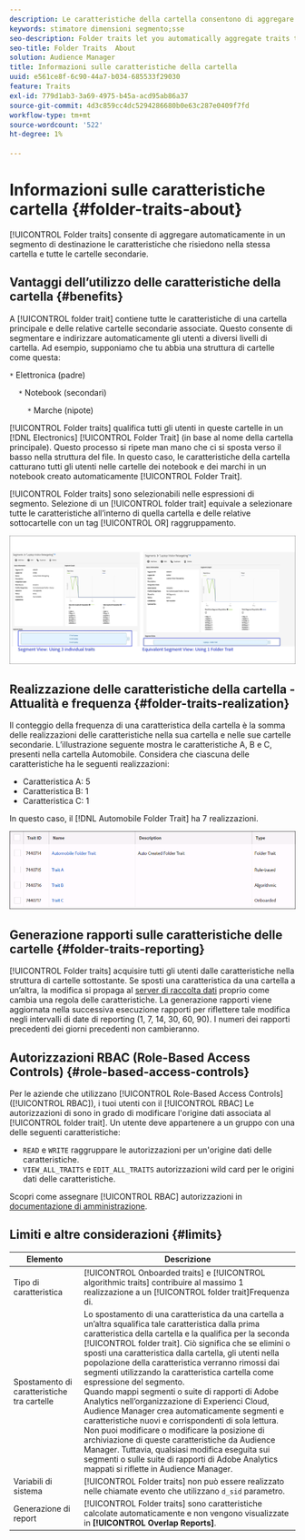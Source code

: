 ```yaml
---
description: Le caratteristiche della cartella consentono di aggregare automaticamente in un segmento di destinazione le caratteristiche che si trovano all’interno della stessa cartella e tutte le cartelle secondarie.
keywords: stimatore dimensioni segmento;sse
seo-description: Folder traits let you automatically aggregate traits that reside within the same folder and all child folders into a targetable segment.
seo-title: Folder Traits  About
solution: Audience Manager
title: Informazioni sulle caratteristiche della cartella
uuid: e561ce8f-6c90-44a7-b034-685533f29030
feature: Traits
exl-id: 779d1ab3-3a69-4975-b45a-acd95ab86a37
source-git-commit: 4d3c859cc4dc5294286680b0e63c287e0409f7fd
workflow-type: tm+mt
source-wordcount: '522'
ht-degree: 1%

---
```


# Informazioni sulle caratteristiche cartella {#folder-traits-about}

[!UICONTROL Folder traits] consente di aggregare automaticamente in un segmento di destinazione le caratteristiche che risiedono nella stessa cartella e tutte le cartelle secondarie.

## Vantaggi dell’utilizzo delle caratteristiche della cartella {#benefits}

A [!UICONTROL folder trait] contiene tutte le caratteristiche di una cartella principale e delle relative cartelle secondarie associate. Questo consente di segmentare e indirizzare automaticamente gli utenti a diversi livelli di cartella. Ad esempio, supponiamo che tu abbia una struttura di cartelle come questa:

`*` Elettronica (padre)

    `*` Notebook (secondari)

        `*` Marche (nipote)

[!UICONTROL Folder traits] qualifica tutti gli utenti in queste cartelle in un [!DNL Electronics] [!UICONTROL Folder Trait] (in base al nome della cartella principale). Questo processo si ripete man mano che ci si sposta verso il basso nella struttura del file. In questo caso, le caratteristiche della cartella catturano tutti gli utenti nelle cartelle dei notebook e dei marchi in un notebook creato automaticamente [!UICONTROL Folder Trait].

[!UICONTROL Folder traits] sono selezionabili nelle espressioni di segmento. Selezione di un [!UICONTROL folder trait] equivale a selezionare tutte le caratteristiche all’interno di quella cartella e delle relative sottocartelle con un tag [!UICONTROL OR] raggruppamento.

![](assets/folder-traits-compare-border.jpg)

## Realizzazione delle caratteristiche della cartella - Attualità e frequenza {#folder-traits-realization}

Il conteggio della frequenza di una caratteristica della cartella è la somma delle realizzazioni delle caratteristiche nella sua cartella e nelle sue cartelle secondarie. L’illustrazione seguente mostra le caratteristiche A, B e C, presenti nella cartella Automobile. Considera che ciascuna delle caratteristiche ha le seguenti realizzazioni:

* Caratteristica A: 5
* Caratteristica B: 1
* Caratteristica C: 1

In questo caso, il [!DNL Automobile Folder Trait] ha 7 realizzazioni.

![](assets/folder_traits_rollup_border.png)

## Generazione rapporti sulle caratteristiche delle cartelle {#folder-traits-reporting}

[!UICONTROL Folder traits] acquisire tutti gli utenti dalle caratteristiche nella struttura di cartelle sottostante. Se sposti una caratteristica da una cartella a un’altra, la modifica si propaga al [server di raccolta dati](../../reference/system-components/components-data-collection.md) proprio come cambia una regola delle caratteristiche. La generazione rapporti viene aggiornata nella successiva esecuzione rapporti per riflettere tale modifica negli intervalli di date di reporting (1, 7, 14, 30, 60, 90). I numeri dei rapporti precedenti dei giorni precedenti non cambieranno.

## Autorizzazioni RBAC (Role-Based Access Controls) {#role-based-access-controls}

Per le aziende che utilizzano [!UICONTROL Role-Based Access Controls] ([!UICONTROL RBAC]), i tuoi utenti con il [!UICONTROL RBAC] Le autorizzazioni di sono in grado di modificare l&#39;origine dati associata al [!UICONTROL folder trait]. Un utente deve appartenere a un gruppo con una delle seguenti caratteristiche:

* `READ` e `WRITE` raggruppare le autorizzazioni per un&#39;origine dati delle caratteristiche.
* `VIEW_ALL_TRAITS` e `EDIT_ALL_TRAITS` autorizzazioni wild card per le origini dati delle caratteristiche.

Scopri come assegnare [!UICONTROL RBAC] autorizzazioni in [documentazione di amministrazione](../../features/administration/administration-overview.md#create-group).

## Limiti e altre considerazioni {#limits}

| Elemento | Descrizione |
|---|---|
| Tipo di caratteristica | [!UICONTROL Onboarded traits] e [!UICONTROL algorithmic traits] contribuire al massimo 1 realizzazione a un [!UICONTROL folder trait]Frequenza di. |
| Spostamento di caratteristiche tra cartelle | Lo spostamento di una caratteristica da una cartella a un’altra squalifica tale caratteristica dalla prima caratteristica della cartella e la qualifica per la seconda [!UICONTROL folder trait]. Ciò significa che se elimini o sposti una caratteristica dalla cartella, gli utenti nella popolazione della caratteristica verranno rimossi dai segmenti utilizzando la caratteristica cartella come espressione del segmento. <br> Quando mappi segmenti o suite di rapporti di Adobe Analytics nell’organizzazione di Experienci Cloud, Audience Manager crea automaticamente segmenti e caratteristiche nuovi e corrispondenti di sola lettura. Non puoi modificare o modificare la posizione di archiviazione di queste caratteristiche da Audience Manager. Tuttavia, qualsiasi modifica eseguita sui segmenti o sulle suite di rapporti di Adobe Analytics mappati si riflette in Audience Manager. |
| Variabili di sistema | [!UICONTROL Folder traits] non può essere realizzato nelle chiamate evento che utilizzano `d_sid` parametro. |
| Generazione di report | [!UICONTROL Folder traits] sono caratteristiche calcolate automaticamente e non vengono visualizzate in **[!UICONTROL Overlap Reports]**. |
